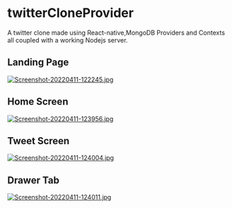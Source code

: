 # twitterCloneProvider

A twitter clone made using React-native,MongoDB Providers and Contexts all coupled with a working Nodejs server.

## Landing Page
 [![Screenshot-20220411-122245.jpg](https://i.postimg.cc/2ysbFC63/Screenshot-20220411-122245.jpg)](https://postimg.cc/GTjmbwv1)

 ## Home Screen
[![Screenshot-20220411-123956.jpg](https://i.postimg.cc/8CZ4SXww/Screenshot-20220411-123956.jpg)](https://postimg.cc/LqZLkTcZ)

 ## Tweet Screen
[![Screenshot-20220411-124004.jpg](https://i.postimg.cc/13cMW3qk/Screenshot-20220411-124004.jpg)](https://postimg.cc/zyvnv5p7)

 ## Drawer Tab
[![Screenshot-20220411-124011.jpg](https://i.postimg.cc/JzWPckG3/Screenshot-20220411-124011.jpg)](https://postimg.cc/0bcY9rGr)
